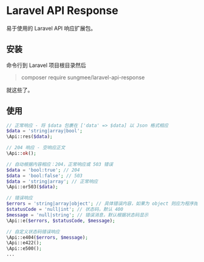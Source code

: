 # Laravel API Response

易于使用的 Laravel API 响应扩展包。

## 安装

命令行到 Laravel 项目根目录然后

> composer require sungmee/laravel-api-response

就这些了。

## 使用

```php
// 正常响应 - 将 $data 包裹在 ['data' => $data] 以 Json 格式相应
$data = 'string|array|bool';
\Api::res($data);

// 204 响应 - 空响应正文
\Api::ok();

// 自动根据内容相应：204，正常响应或 503 错误
$data = 'bool:true'; // 204
$data = 'bool:false'; // 503
$data = 'string|array'; // 正常响应
\Api::or503($data);

// 错误响应
$errors = 'string|array|object'; // 具体错误内容，如果为 object 则应为程序抛出的错误 \Exception，将自动转为普通错误响应。
$statusCode = 'null|int'; // 状态码，默认 400
$message = 'null|string'; // 错误消息，默认根据状态码显示
\Api::e($errors, $statusCode, $message);

// 自定义状态码错误响应
\Api::e404($errors, $message);
\Api::e422();
\Api::e500();
...
```